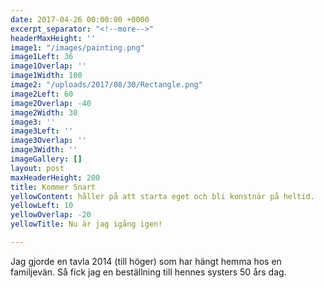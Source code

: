 ```yaml
---
date: 2017-04-26 00:00:00 +0000
excerpt_separator: "<!--more-->"
headerMaxHeight: ''
image1: "/images/painting.png"
image1Left: 36
image1Overlap: ''
image1Width: 100
image2: "/uploads/2017/08/30/Rectangle.png"
image2Left: 60
image2Overlap: -40
image2Width: 30
image3: ''
image3Left: ''
image3Overlap: ''
image3Width: ''
imageGallery: []
layout: post
maxHeaderHeight: 200
title: Kommer Snart
yellowContent: håller på att starta eget och bli konstnär på heltid.
yellowLeft: 10
yellowOverlap: -20
yellowTitle: Nu är jag igång igen!

---
```

<!--more-->

Jag gjorde en tavla 2014 (till höger) som har hängt hemma hos en familjevän. Så fick jag en beställning till hennes systers 50 års dag.